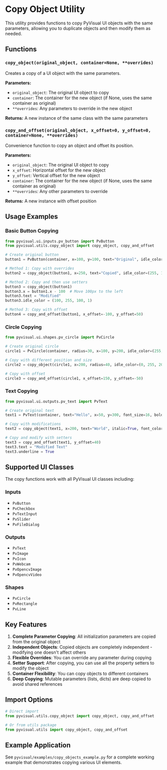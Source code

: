 # Copy Object Utility

This utility provides functions to copy PyVisual UI objects with the same parameters, allowing you to duplicate objects and then modify them as needed.

## Functions

### `copy_object(original_object, container=None, **overrides)`

Creates a copy of a UI object with the same parameters.

**Parameters:**
- `original_object`: The original UI object to copy
- `container`: The container for the new object (if None, uses the same container as original)
- `**overrides`: Any parameters to override in the new object

**Returns:** A new instance of the same class with the same parameters

### `copy_and_offset(original_object, x_offset=0, y_offset=0, container=None, **overrides)`

Convenience function to copy an object and offset its position.

**Parameters:**
- `original_object`: The original UI object to copy
- `x_offset`: Horizontal offset for the new object
- `y_offset`: Vertical offset for the new object
- `container`: The container for the new object (if None, uses the same container as original)
- `**overrides`: Any other parameters to override

**Returns:** A new instance with offset position

## Usage Examples

### Basic Button Copying

```python
from pyvisual.ui.inputs.pv_button import PvButton
from pyvisual.utils.copy_object import copy_object, copy_and_offset

# Create original button
button1 = PvButton(container, x=100, y=100, text="Original", idle_color=(56, 182, 255, 1))

# Method 1: Copy with overrides
button2 = copy_object(button1, x=250, text="Copied", idle_color=(255, 100, 100, 1))

# Method 2: Copy and then use setters
button3 = copy_object(button1)
button3.x = button1.x - 100  # Move 100px to the left
button3.text = "Modified"
button3.idle_color = (100, 255, 100, 1)

# Method 3: Copy with offset
button4 = copy_and_offset(button1, x_offset=-100, y_offset=50)
```

### Circle Copying

```python
from pyvisual.ui.shapes.pv_circle import PvCircle

# Create original circle
circle1 = PvCircle(container, radius=30, x=100, y=200, idle_color=(255, 200, 0, 1))

# Copy with different position and size
circle2 = copy_object(circle1, x=200, radius=40, idle_color=(0, 255, 200, 1))

# Copy with offset
circle3 = copy_and_offset(circle1, x_offset=150, y_offset=-50)
```

### Text Copying

```python
from pyvisual.ui.outputs.pv_text import PvText

# Create original text
text1 = PvText(container, text="Hello", x=50, y=300, font_size=16, bold=True)

# Copy with modifications
text2 = copy_object(text1, x=200, text="World", italic=True, font_color=(255, 200, 100, 1))

# Copy and modify with setters
text3 = copy_and_offset(text1, y_offset=40)
text3.text = "Modified Text"
text3.underline = True
```

## Supported UI Classes

The copy functions work with all PyVisual UI classes including:

### Inputs
- `PvButton`
- `PvCheckbox`
- `PvTextInput`
- `PvSlider`
- `PvFileDialog`

### Outputs
- `PvText`
- `PvImage`
- `PvIcon`
- `PvWebcam`
- `PvOpencvImage`
- `PvOpencvVideo`

### Shapes
- `PvCircle`
- `PvRectangle`
- `PvLine`

## Key Features

1. **Complete Parameter Copying**: All initialization parameters are copied from the original object
2. **Independent Objects**: Copied objects are completely independent - modifying one doesn't affect others
3. **Flexible Overrides**: You can override any parameter during copying
4. **Setter Support**: After copying, you can use all the property setters to modify the object
5. **Container Flexibility**: You can copy objects to different containers
6. **Deep Copying**: Mutable parameters (lists, dicts) are deep copied to avoid shared references

## Import Options

```python
# Direct import
from pyvisual.utils.copy_object import copy_object, copy_and_offset

# Or from utils package
from pyvisual.utils import copy_object, copy_and_offset
```

## Example Application

See `pyvisual/examples/copy_objects_example.py` for a complete working example that demonstrates copying various UI elements. 
